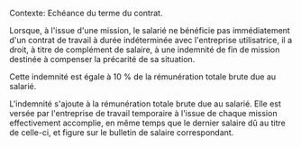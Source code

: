 Contexte: Echéance du terme du contrat.

Lorsque, à l'issue d'une mission, le salarié ne bénéficie pas immédiatement d'un contrat de travail à durée indéterminée avec l'entreprise utilisatrice, il a droit, à titre de complément de salaire, à une indemnité de fin de mission destinée à compenser la précarité de sa situation.

Cette indemnité est égale à 10 % de la rémunération totale brute due au salarié.

L'indemnité s'ajoute à la rémunération totale brute due au salarié. Elle est versée par l'entreprise de travail temporaire à l'issue de chaque mission effectivement accomplie, en même temps que le dernier salaire dû au titre de celle-ci, et figure sur le bulletin de salaire correspondant.